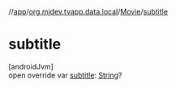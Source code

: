 //[app](../../../index.md)/[org.mjdev.tvapp.data.local](../index.md)/[Movie](index.md)/[subtitle](subtitle.md)

# subtitle

[androidJvm]\
open override var [subtitle](subtitle.md): [String](https://kotlinlang.org/api/latest/jvm/stdlib/kotlin/-string/index.html)?

